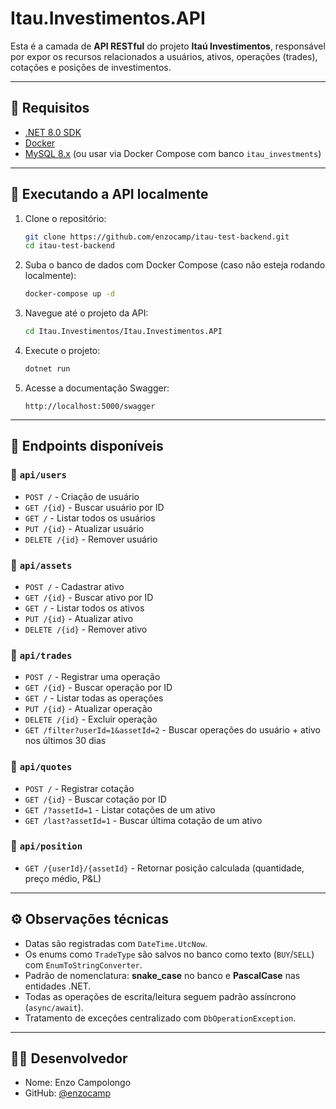 # Itau.Investimentos.API

Esta é a camada de **API RESTful** do projeto **Itaú Investimentos**, responsável por expor os recursos relacionados a usuários, ativos, operações (trades), cotações e posições de investimentos.

---

## 🔧 Requisitos

- [.NET 8.0 SDK](https://dotnet.microsoft.com/en-us/download/dotnet/8.0)
- [Docker](https://www.docker.com/)
- [MySQL 8.x](https://hub.docker.com/_/mysql) (ou usar via Docker Compose com banco `itau_investments`)

---

## 🚀 Executando a API localmente

1. Clone o repositório:

   ```bash
   git clone https://github.com/enzocamp/itau-test-backend.git
   cd itau-test-backend
   ```

2. Suba o banco de dados com Docker Compose (caso não esteja rodando localmente):

   ```bash
   docker-compose up -d
   ```

3. Navegue até o projeto da API:

   ```bash
   cd Itau.Investimentos/Itau.Investimentos.API
   ```

4. Execute o projeto:

   ```bash
   dotnet run
   ```

5. Acesse a documentação Swagger:

   ```
   http://localhost:5000/swagger
   ```

---

## 📌 Endpoints disponíveis

### 📁 `api/users`
- `POST /` - Criação de usuário
- `GET /{id}` - Buscar usuário por ID
- `GET /` - Listar todos os usuários
- `PUT /{id}` - Atualizar usuário
- `DELETE /{id}` - Remover usuário

### 📁 `api/assets`
- `POST /` - Cadastrar ativo
- `GET /{id}` - Buscar ativo por ID
- `GET /` - Listar todos os ativos
- `PUT /{id}` - Atualizar ativo
- `DELETE /{id}` - Remover ativo

### 📁 `api/trades`
- `POST /` - Registrar uma operação
- `GET /{id}` - Buscar operação por ID
- `GET /` - Listar todas as operações
- `PUT /{id}` - Atualizar operação
- `DELETE /{id}` - Excluir operação
- `GET /filter?userId=1&assetId=2` - Buscar operações do usuário + ativo nos últimos 30 dias

### 📁 `api/quotes`
- `POST /` - Registrar cotação
- `GET /{id}` - Buscar cotação por ID
- `GET /?assetId=1` - Listar cotações de um ativo
- `GET /last?assetId=1` - Buscar última cotação de um ativo

### 📁 `api/position`
- `GET /{userId}/{assetId}` - Retornar posição calculada (quantidade, preço médio, P&L)

---

## ⚙️ Observações técnicas

- Datas são registradas com `DateTime.UtcNow`.
- Os enums como `TradeType` são salvos no banco como texto (`BUY`/`SELL`) com `EnumToStringConverter`.
- Padrão de nomenclatura: **snake_case** no banco e **PascalCase** nas entidades .NET.
- Todas as operações de escrita/leitura seguem padrão assíncrono (`async/await`).
- Tratamento de exceções centralizado com `DbOperationException`.

---

## 👨‍💻 Desenvolvedor

- Nome: Enzo Campolongo
- GitHub: [@enzocamp](https://github.com/enzocamp)
